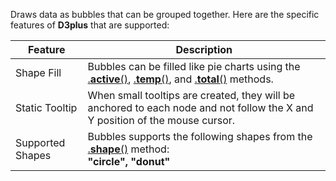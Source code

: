 Draws data as bubbles that can be grouped together. Here are the specific features of **D3plus** that are supported:

|Feature|Description|
|---|---|
|Shape Fill|Bubbles can be filled like pie charts using the [.**active**()](Visualization-Methods#active), [.**temp**()](Visualization-Methods#temp), and [.**total**()](Visualization-Methods#total) methods.|
|Static Tooltip|When small tooltips are created, they will be anchored to each node and not follow the X and Y position of the mouse cursor.|
|Supported Shapes|Bubbles supports the following shapes from the [.**shape**()](Visualization-Methods#shape) method:<br>**"circle", "donut"**|
